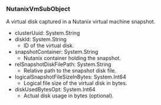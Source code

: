 ### NutanixVmSubObject
A virtual disk captured in a Nutanix virtual machine snapshot.

- clusterUuid: System.String
- diskId: System.String
  - ID of the virtual disk.
- snapshotContainer: System.String
  - Nutanix container holding the snapshot.
- relSnapshotDiskFilePath: System.String
  - Relative path to the snapshot disk file.
- logicalSnapshotFileSizeInBytes: System.Int64
  - Logical file size of the virtual disk in bytes.
- diskUsedBytesOpt: System.Int64
  - Actual disk usage in bytes (optional).
